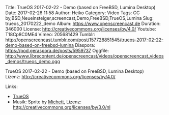 Title: TrueOS 2017-02-22 - Demo (based on FreeBSD, Lumina Desktop)
Date: 2017-02-26 11:58
Author: Heiko
Category: Video
Tags: CC by,BSD,Neueinsteiger,screencast,Demo,FreeBSD,TrueOS,Lumina
Slug: trueos_20170222_demo
Album: https://www.openscreencast.de
Duration: 346000
License: http://creativecommons.org/licenses/by/4.0/
Youtube: T18Cp8C0ME4
Vimeo: 205681429
Tumblr: http://openscreencast.tumblr.com/post/157728851545/trueos-2017-02-22-demo-based-on-freebsd-lumina
Diaspora: https://pod.geraspora.de/posts/5959737
Oggfile: http://www.librecontent.de/openscreencast/videos/openscreencast_videos_demos/trueos_demo.ogg

TrueOS 2017-02-22 - Demo (based on FreeBSD, Lumina Desktop)  
Lizenz: <http://creativecommons.org/licenses/by/4.0/>  
  

Links:

  * [TrueOS](https://www.trueos.org/)
  * Musik: Sprite by [Michett](http://freemusicarchive.org/music/Michett/), Lizenz: <http://creativecommons.org/licenses/by/3.0/nl>

